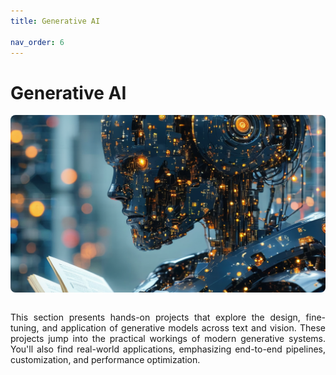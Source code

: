 ```yaml
---
title: Generative AI

nav_order: 6
---
```


# Generative AI

<div style="text-align: justify;">

<div style="width: 100%; aspect-ratio: 16/9; overflow: hidden; border-radius: 8px; margin: auto;">
  <img src="/assets/images/genAI.png" alt="gen AI"
       style="width: 100%; height: 100%; object-fit: cover;" />
</div>

<br>

This section presents hands-on projects that explore the design, fine-tuning, and application of generative models across text and vision. These projects jump into the practical workings of modern generative systems. You'll also find real-world applications, emphasizing end-to-end pipelines, customization, and performance optimization.
<!-- {: .fs-6 .fw-300 } -->




<!-- This section highlights projects that harness the power of Generative AI—spanning text, image, and multimodal generation. From fine-tuning large language models (LLMs) to building vision-language systems and conversational agents, these projects demonstrate how generative models can synthesize content, automate tasks, and enable intelligent human-AI interaction across domains. -->

<!-- This section showcases hands-on projects that explore the design, fine-tuning, and application of generative models across text and vision. From building CLIP and LLMs from scratch to fine-tuning large models like Mistral-7B with LoRA, these projects delve into the practical workings of modern generative systems. You'll also find real-world applications using LangChain for LLM orchestration and Hugging Face for natural language processing, emphasizing end-to-end pipelines, customization, and performance optimization. -->

